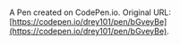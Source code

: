 # 

A Pen created on CodePen.io. Original URL: [https://codepen.io/drey101/pen/bGveyBe](https://codepen.io/drey101/pen/bGveyBe).
